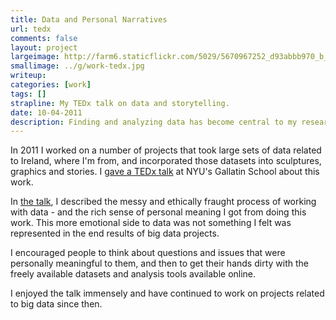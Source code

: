 ```yaml
---
title: Data and Personal Narratives
url: tedx
comments: false
layout: project
largeimage: http://farm6.staticflickr.com/5029/5670967252_d93abbb970_b_d.jpg
smallimage: ../g/work-tedx.jpg
writeup: 
categories: [work]
tags: []
strapline: My TEDx talk on data and storytelling.
date: 10-04-2011
description: Finding and analyzing data has become central to my research and design work. 
---
```

In 2011 I worked on a number of projects that took large sets of data related to Ireland, where I'm from, and incorporated those datasets into sculptures, graphics and stories. I <a href="http://tedxtalks.ted.com/video/TEDxGallatin-Paul-May-Data-Repr">gave a TEDx talk</a> at NYU's Gallatin School about this work. 

In <a href="http://tedxtalks.ted.com/video/TEDxGallatin-Paul-May-Data-Repr">the talk</a>, I described the messy and ethically fraught process of working with data - and the rich sense of personal meaning I got from doing this work. This more emotional side to data was not something I felt was represented in the end results of big data projects.

I encouraged people to think about questions and issues that were personally meaningful to them, and then to get their hands dirty with the freely available datasets and analysis tools available online.

I enjoyed the talk immensely and have continued to work on projects related to big data since then. 